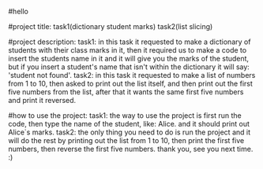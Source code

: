 #hello

#project title: task1(dictionary student marks)
                task2(list slicing)

#project description: task1: in this task it requested to make a dictionary of students with their class marks in it, then it required us to make a code to insert the students name in it and it will give you the marks of the student, but if you insert a student's name that isn't within the dictionary it will say: 'student not found'.
                      task2: in this task it requested to make a list of numbers from 1 to 10, then asked to print out the list itself, and then print out the first five numbers from the list, after that it wants the same first five numbers and print it reversed.

#how to use the project: task1: the way to use the project is first run the code, then type the name of the student, like: Alice. and it should print out Alice`s marks.
                         task2: the only thing you need to do is run the project and it will do the rest by printing out the list from 1 to 10, then print the first five numbers, then reverse the first five numbers.
                                                                        thank you, see you next time.
                                                                                    :)
